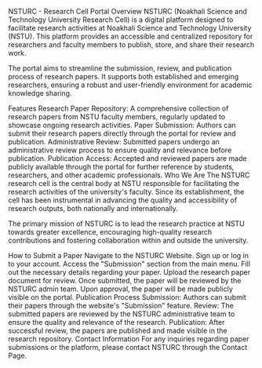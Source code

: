 NSTURC - Research Cell Portal
Overview
NSTURC (Noakhali Science and Technology University Research Cell) is a digital platform designed to facilitate research activities at Noakhali Science and Technology University (NSTU). This platform provides an accessible and centralized repository for researchers and faculty members to publish, store, and share their research work.

The portal aims to streamline the submission, review, and publication process of research papers. It supports both established and emerging researchers, ensuring a robust and user-friendly environment for academic knowledge sharing.

Features
Research Paper Repository: A comprehensive collection of research papers from NSTU faculty members, regularly updated to showcase ongoing research activities.
Paper Submission: Authors can submit their research papers directly through the portal for review and publication.
Administrative Review: Submitted papers undergo an administrative review process to ensure quality and relevance before publication.
Publication Access: Accepted and reviewed papers are made publicly available through the portal for further reference by students, researchers, and other academic professionals.
Who We Are
The NSTURC research cell is the central body at NSTU responsible for facilitating the research activities of the university's faculty. Since its establishment, the cell has been instrumental in advancing the quality and accessibility of research outputs, both nationally and internationally.

The primary mission of NSTURC is to lead the research practice at NSTU towards greater excellence, encouraging high-quality research contributions and fostering collaboration within and outside the university.

How to Submit a Paper
Navigate to the NSTURC Website.
Sign up or log in to your account.
Access the "Submission" section from the main menu.
Fill out the necessary details regarding your paper.
Upload the research paper document for review.
Once submitted, the paper will be reviewed by the NSTURC admin team.
Upon approval, the paper will be made publicly visible on the portal.
Publication Process
Submission: Authors can submit their papers through the website's "Submission" feature.
Review: The submitted papers are reviewed by the NSTURC administrative team to ensure the quality and relevance of the research.
Publication: After successful review, the papers are published and made visible in the research repository.
Contact Information
For any inquiries regarding paper submissions or the platform, please contact NSTURC through the Contact Page.
